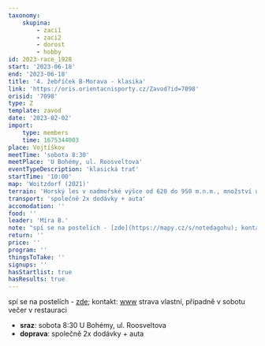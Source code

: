 ```yaml
---
taxonomy:
    skupina:
        - zaci1
        - zaci2
        - dorost
        - hobby
id: 2023-race_1928
start: '2023-06-18'
end: '2023-06-18'
title: '4. žebříček B-Morava - klasika'
link: 'https://oris.orientacnisporty.cz/Zavod?id=7098'
orisid: '7098'
type: Z
template: zavod
date: '2023-02-02'
import:
    type: members
    time: 1675344003
place: Vojtíškov
meetTime: 'sobota 8:30'
meetPlace: 'U Bohémy, ul. Roosveltova'
eventTypeDescription: 'klasická trať'
startTime: '10:00'
map: 'Woitzdorf (2021)'
terrain: 'Horský les v nadmořské výšce od 620 do 950 m.n.m., množství uměle vytvořených kamenných kup, bažinky, balvanová pole, ve vyšších partiích horské hustníky.'
transport: 'společně 2x dodávky + auta'
accomodation: ''
food: ''
leader: 'Míra B.'
note: "spí se na postelích - [zde](https://mapy.cz/s/notedagohu); kontakt: [www](https://www.apartmany55.cz/)\r\nstrava vlastní, případně v sobotu večer v restauraci"
return: ''
price: ''
program: ''
thingsToTake: ''
signups: ''
hasStartlist: true
hasResults: true
---
```


spí se na postelích - [zde](https://mapy.cz/s/notedagohu); kontakt: [www](https://www.apartmany55.cz/)
strava vlastní, případně v sobotu večer v restauraci
* **sraz**: sobota 8:30 U Bohémy, ul. Roosveltova
* **doprava**: společně 2x dodávky + auta
